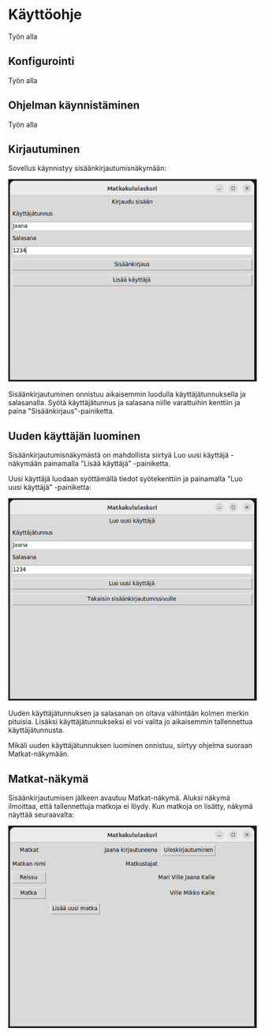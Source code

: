 # Käyttöohje

Työn alla

## Konfigurointi

Työn alla

## Ohjelman käynnistäminen

Työn alla

## Kirjautuminen

Sovellus käynnistyy sisäänkirjautumisnäkymään:

![](./kuvat/Kirjaudu%20sisaan.png)

Sisäänkirjautuminen onnistuu aikaisemmin luodulla käyttäjätunnuksella ja salasanalla. Syötä käyttäjätunnus ja salasana niille varattuihin kenttiin ja paina "Sisäänkirjaus"-painiketta.

## Uuden käyttäjän luominen

Sisäänkirjautumisnäkymästä on mahdollista siirtyä Luo uusi käyttäjä -näkymään painamalla "Lisää käyttäjä" -painiketta.

Uusi käyttäjä luodaan syöttämällä tiedot syötekenttiin ja painamalla "Luo uusi käyttäjä" -painiketta:

![](./kuvat/Luo%20uusi%20kayttaja.png)

Uuden käyttäjätunnuksen ja salasanan on oltava vähintään kolmen merkin pituisia. Lisäksi käyttäjätunnukseksi ei voi valita jo aikaisemmin tallennettua käyttäjätunnusta.

Mikäli uuden käyttäjätunnuksen luominen onnistuu, siirtyy ohjelma suoraan Matkat-näkymään.

## Matkat-näkymä

Sisäänkirjautumisen jälkeen avautuu Matkat-näkymä. Aluksi näkymä ilmoittaa, että tallennettuja matkoja ei löydy. Kun matkoja on lisätty, näkymä näyttää seuraavalta:

![](./kuvat/Matkat.png)
